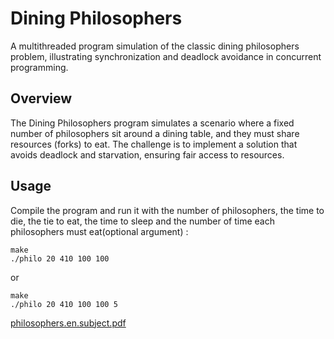 # Dining Philosophers

A multithreaded program simulation of the classic dining philosophers problem, illustrating synchronization and deadlock avoidance in concurrent programming.

## Overview

The Dining Philosophers program simulates a scenario where a fixed number of philosophers sit around a dining table, and they must share resources (forks) to eat. The challenge is to implement a solution that avoids deadlock and starvation, ensuring fair access to resources.

## Usage

Compile the program and run it with the number of philosophers, the time to die, the tie to eat, the time to sleep and the number of time each philosophers must eat(optional argument) :

```
make
./philo 20 410 100 100 
```

or 

```
make
./philo 20 410 100 100 5
```

[philosophers.en.subject.pdf](https://github.com/AK7iwi/Philosophers/files/14182171/philosophers.en.subject.pdf)
